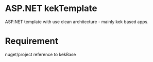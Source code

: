 # ASP.NET kekTemplate
ASP.NET template with use clean architecture - mainly kek based apps.

# Requirement
nuget/project reference to kekBase